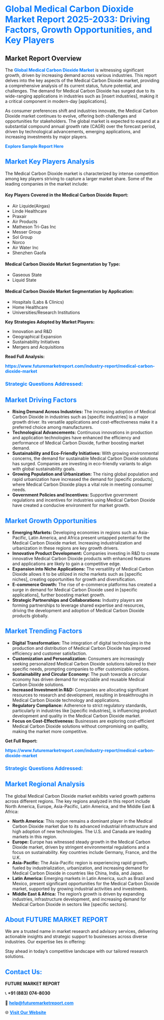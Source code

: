 <h1 style="color: #007BFF;">Global Medical Carbon Dioxide Market Report 2025-2033: Driving Factors, Growth Opportunities, and Key Players</h1>

<section id="overview">
<h2>Market Report Overview</h2>
<p>The <a href="https://www.futuremarketreport.com/industry-report/medical-carbon-dioxide-market" style="color: #007BFF; text-decoration: none;"><strong>Global Medical Carbon Dioxide Market</strong></a> is witnessing significant growth, driven by increasing demand across various industries. This report delves into the key aspects of the Medical Carbon Dioxide market, providing a comprehensive analysis of its current status, future potential, and challenges. The demand for Medical Carbon Dioxide has surged due to its wide-ranging applications in industries such as [insert industries], making it a critical component in modern-day [applications].</p>
<p>As consumer preferences shift and industries innovate, the Medical Carbon Dioxide market continues to evolve, offering both challenges and opportunities for stakeholders. The global market is expected to expand at a substantial compound annual growth rate (CAGR) over the forecast period, driven by technological advancements, emerging applications, and increasing investments by major players.</p>
</section>

<section id="overview">
<p><a href="https://www.futuremarketreport.com/request-sample/reportId=29540" style="color: #007BFF; text-decoration: none;"><strong>Explore Sample Report Here</strong></a></p>
</section>

<section id="key-players">
<h2 style="color: #007BFF;">Market Key Players Analysis</h2>
<p>The Medical Carbon Dioxide market is characterized by intense competition among key players striving to capture a larger market share. Some of the leading companies in the market include:</p>
<h4>Key Players Covered in the Medical Carbon Dioxide Report:</h4>
<ul><li>Air Liquide(Airgas)</li><li>Linde Healthcare</li><li>Praxair</li><li>Air Products</li><li>Matheson Tri-Gas Inc</li><li>Messer Group</li><li>Sol Group</li><li>Norco</li><li>Air Water Inc</li><li>Shenzhen Gaofa</li></ul>
<h4>Medical Carbon Dioxide Market Segmentation by Type:</h4>
<ul><li>Gaseous State</li><li>Liquid State</li></ul>

<h4>Medical Carbon Dioxide Market Segmentation by Application:</h4>
<ul><li>Hospitals (Labs &amp; Clinics)</li><li>Home Healthcare</li><li>Universities/Research Institutions</li></ul>
<p><strong>Key Strategies Adopted by Market Players:</strong></p>
<ul>
<li>Innovation and R&D</li>
<li>Geographical Expansion</li>
<li>Sustainability Initiatives</li>
<li>Mergers and Acquisitions</li>
</ul>
</section>

<section>
<p><strong>Read Full Analysis: </strong></p><a href="https://www.futuremarketreport.com/industry-report/medical-carbon-dioxide-market" style="color: #007BFF; text-decoration: none;"><strong>https://www.futuremarketreport.com/industry-report/medical-carbon-dioxide-market</strong></a>
<h3 style="color: #007BFF;">Strategic Questions Addressed:</h3>
</section>

<section id="driving-factors">
<h2 style="color: #007BFF;">Market Driving Factors</h2>
<ul>
<li><strong>Rising Demand Across Industries:</strong> The increasing adoption of Medical Carbon Dioxide in industries such as [specific industries] is a major growth driver. Its versatile applications and cost-effectiveness make it a preferred choice among manufacturers.</li>
<li><strong>Technological Advancements:</strong> Continuous innovations in production and application technologies have enhanced the efficiency and performance of Medical Carbon Dioxide, further boosting market demand.</li>
<li><strong>Sustainability and Eco-Friendly Initiatives:</strong> With growing environmental concerns, the demand for sustainable Medical Carbon Dioxide solutions has surged. Companies are investing in eco-friendly variants to align with global sustainability goals.</li>
<li><strong>Growing Population and Urbanization:</strong> The rising global population and rapid urbanization have increased the demand for [specific products], where Medical Carbon Dioxide plays a vital role in meeting consumer needs.</li>
<li><strong>Government Policies and Incentives:</strong> Supportive government regulations and incentives for industries using Medical Carbon Dioxide have created a conducive environment for market growth.</li>
</ul>
</section>

<section id="growth-opportunities">
<h2 style="color: #007BFF;">Market Growth Opportunities</h2>
<ul>
<li><strong>Emerging Markets:</strong> Developing economies in regions such as Asia-Pacific, Latin America, and Africa present untapped potential for the Medical Carbon Dioxide market. Increasing industrialization and urbanization in these regions are key growth drivers.</li>
<li><strong>Innovative Product Development:</strong> Companies investing in R&D to create innovative Medical Carbon Dioxide products with enhanced features and applications are likely to gain a competitive edge.</li>
<li><strong>Expansion into Niche Applications:</strong> The versatility of Medical Carbon Dioxide allows it to be utilized in niche markets such as [specific niches], creating opportunities for growth and diversification.</li>
<li><strong>E-commerce Growth:</strong> The rise of e-commerce platforms has created a surge in demand for Medical Carbon Dioxide used in [specific applications], further boosting market growth.</li>
<li><strong>Strategic Partnerships and Collaborations:</strong> Industry players are forming partnerships to leverage shared expertise and resources, driving the development and adoption of Medical Carbon Dioxide products globally.</li>
</ul>
</section>

<section id="trending-factors">
<h2 style="color: #007BFF;">Market Trending Factors</h2>
<ul>
<li><strong>Digital Transformation:</strong> The integration of digital technologies in the production and distribution of Medical Carbon Dioxide has improved efficiency and customer satisfaction.</li>
<li><strong>Customization and Personalization:</strong> Consumers are increasingly seeking personalized Medical Carbon Dioxide solutions tailored to their specific needs, prompting companies to offer customizable options.</li>
<li><strong>Sustainability and Circular Economy:</strong> The push towards a circular economy has driven demand for recyclable and reusable Medical Carbon Dioxide solutions.</li>
<li><strong>Increased Investment in R&D:</strong> Companies are allocating significant resources to research and development, resulting in breakthroughs in Medical Carbon Dioxide technology and applications.</li>
<li><strong>Regulatory Compliance:</strong> Adherence to strict regulatory standards, particularly in industries like [specific industries], is influencing product development and quality in the Medical Carbon Dioxide market.</li>
<li><strong>Focus on Cost-Effectiveness:</strong> Businesses are exploring cost-efficient Medical Carbon Dioxide solutions without compromising on quality, making the market more competitive.</li>
</ul>
</section>

<section>
<p><strong>Get Full Report: </strong></p><a href="https://www.futuremarketreport.com/industry-report/medical-carbon-dioxide-market" style="color: #007BFF; text-decoration: none;"><strong>https://www.futuremarketreport.com/industry-report/medical-carbon-dioxide-market</strong></a>
<h3 style="color: #007BFF;">Strategic Questions Addressed:</h3>
</section>


<section id="regional-analysis">
<h2 style="color: #007BFF;">Market Regional Analysis</h2>
<p>The global Medical Carbon Dioxide market exhibits varied growth patterns across different regions. The key regions analyzed in this report include North America, Europe, Asia-Pacific, Latin America, and the Middle East & Africa:</p>
<ul>
<li><strong>North America:</strong> This region remains a dominant player in the Medical Carbon Dioxide market due to its advanced industrial infrastructure and high adoption of new technologies. The U.S. and Canada are leading markets in this region.</li>
<li><strong>Europe:</strong> Europe has witnessed steady growth in the Medical Carbon Dioxide market, driven by stringent environmental regulations and a focus on sustainability. Key countries include Germany, France, and the U.K.</li>
<li><strong>Asia-Pacific:</strong> The Asia-Pacific region is experiencing rapid growth, fueled by industrialization, urbanization, and increasing demand for Medical Carbon Dioxide in countries like China, India, and Japan.</li>
<li><strong>Latin America:</strong> Emerging markets in Latin America, such as Brazil and Mexico, present significant opportunities for the Medical Carbon Dioxide market, supported by growing industrial activities and investments.</li>
<li><strong>Middle East & Africa:</strong> The region’s growth is driven by expanding industries, infrastructure development, and increasing demand for Medical Carbon Dioxide in sectors like [specific sectors].</li>
</ul>
</section>

<footer>
<h2 style="color: #007BFF;">About FUTURE MARKET REPORT</h2>
<p>We are a trusted name in market research and advisory services, delivering actionable insights and strategic support to businesses across diverse industries. Our expertise lies in offering:</p>

<p>Stay ahead in today’s competitive landscape with our tailored research solutions.</p>

<h2 style="color: #007BFF;">Contact Us:</h2>
<p><strong>FUTURE MARKET REPORT</strong></p>
<p>📞 <strong>+91 (883) 074-8030</strong></p>
<p>📧 <strong><a href="mailto:help@futuremarketreport.com" style="color: #007BFF;">help@futuremarketreport.com</a></strong></p>
<p>🌐 <strong><a href="https://www.futuremarketreport.com/" style="color: #007BFF;">Visit Our Website</a></strong></p>
</footer>